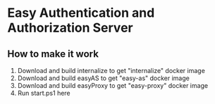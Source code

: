 # Easy Authentication and Authorization Server

## How to make it work
1. Download and build internalize to get "internalize" docker image
2. Download and build easyAS to get "easy-as" docker image
3. Download and build easyProxy to get "easy-proxy" docker image
4. Run start.ps1 here

